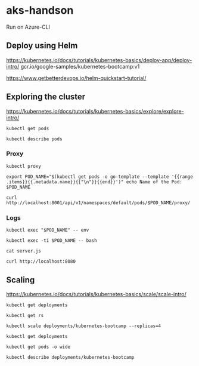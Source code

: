 # aks-handson

Run on Azure-CLI

## Deploy using Helm

https://kubernetes.io/docs/tutorials/kubernetes-basics/deploy-app/deploy-intro/
gcr.io/google-samples/kubernetes-bootcamp:v1

https://www.getbetterdevops.io/helm-quickstart-tutorial/


## Exploring the cluster

https://kubernetes.io/docs/tutorials/kubernetes-basics/explore/explore-intro/

`kubectl get pods`

`kubectl describe pods`

### Proxy
`kubectl proxy`

`export POD_NAME="$(kubectl get pods -o go-template --template '{{range .items}}{{.metadata.name}}{{"\n"}}{{end}}')"
echo Name of the Pod: $POD_NAME`


`curl http://localhost:8001/api/v1/namespaces/default/pods/$POD_NAME/proxy/`

### Logs

`kubectl exec "$POD_NAME" -- env`

`kubectl exec -ti $POD_NAME -- bash`

`cat server.js`

`curl http://localhost:8080`

## Scaling
https://kubernetes.io/docs/tutorials/kubernetes-basics/scale/scale-intro/

`kubectl get deployments`


`kubectl get rs`

`kubectl scale deployments/kubernetes-bootcamp --replicas=4`

`kubectl get deployments`


`kubectl get pods -o wide`

`kubectl describe deployments/kubernetes-bootcamp`
